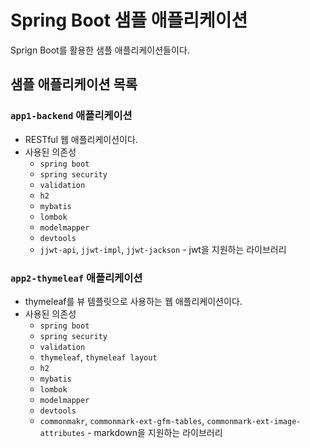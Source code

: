 # Spring Boot 샘플 애플리케이션
Sprign Boot를 활용한 샘플 애플리케이션들이다.

## 샘플 애플리케이션 목록
### `app1-backend` 애플리케이션
- RESTful 웹 애플리케이션이다.
- 사용된 의존성
  - `spring boot`
  - `spring security`
  - `validation`
  - `h2`
  - `mybatis`
  - `lombok`
  - `modelmapper`
  - `devtools`
  - `jjwt-api`, `jjwt-impl`, `jjwt-jackson` - jwt을 지원하는 라이브러리

### `app2-thymeleaf` 애플리케이션
- thymeleaf를 뷰 템플릿으로 사용하는 웹 애플리케이션이다.
- 사용된 의존성
  - `spring boot`
  - `spring security`
  - `validation`
  - `thymeleaf`, `thymeleaf layout`
  - `h2`
  - `mybatis`
  - `lombok`
  - `modelmapper`
  - `devtools`
  - `commonmakr`, `commonmark-ext-gfm-tables`, `commonmark-ext-image-attributes` - markdown을 지원하는 라이브러리
